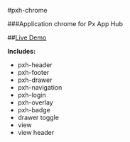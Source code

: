 #pxh-chrome

###Application chrome for Px App Hub

##[Live Demo](https://github.build.ge.com/pages/212326609/pxh-chrome-demo)

**Includes:**
* pxh-header
* pxh-footer
* pxh-drawer
* pxh-navigation
* pxh-login
* pxh-overlay
* pxh-badge
* drawer toggle
* view
* view header


